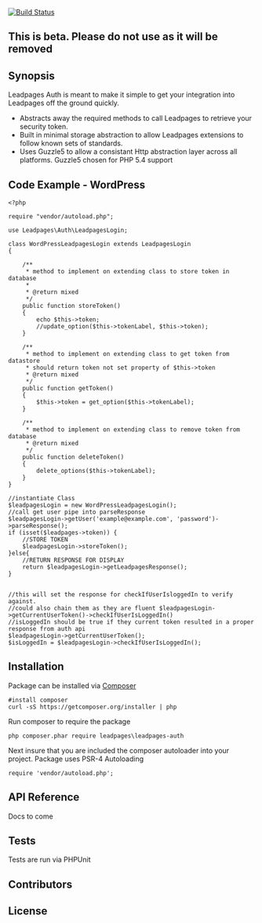 [![Build Status](https://travis-ci.org/blbraner1234/lpauth.svg?branch=master)](https://travis-ci.org/blbraner1234/lpauth)
## This is beta. Please do not use as it will be removed

## Synopsis

Leadpages Auth is meant to make it simple to get your integration into Leadpages off the ground quickly.
* Abstracts away the required methods to call Leadpages to retrieve your security token.
* Built in minimal storage abstraction to allow Leadpages extensions to follow known sets of standards.
* Uses Guzzle5 to allow a consistant Http abstraction layer across all platforms. Guzzle5 chosen for PHP 5.4 support

## Code Example - WordPress

```
<?php

require "vendor/autoload.php";

use Leadpages\Auth\LeadpagesLogin;

class WordPressLeadpagesLogin extends LeadpagesLogin
{

    /**
     * method to implement on extending class to store token in database
     *
     * @return mixed
     */
    public function storeToken()
    {
        echo $this->token;
        //update_option($this->tokenLabel, $this->token);
    }

    /**
     * method to implement on extending class to get token from datastore
     * should return token not set property of $this->token
     * @return mixed
     */
    public function getToken()
    {
        $this->token = get_option($this->tokenLabel);
    }

    /**
     * method to implement on extending class to remove token from database
     * @return mixed
     */
    public function deleteToken()
    {
        delete_options($this->tokenLabel);
    }
}

//instantiate Class
$leadpagesLogin = new WordPressLeadpagesLogin();
//call get user pipe into parseResponse
$leadpagesLogin->getUser('example@example.com', 'password')->parseResponse();
if (isset($leadpages->token)) {
    //STORE TOKEN
    $leadpagesLogin->storeToken();
}else{
    //RETURN RESPONSE FOR DISPLAY
    return $leadpagesLogin->getLeadpagesResponse();
}


//this will set the response for checkIfUserIsloggedIn to verify against.
//could also chain them as they are fluent $leadpagesLogin->getCurrentUserToken()->checkIfUserIsLoggedIn()
//isLoggedIn should be true if they current token resulted in a proper response from auth api
$leadpagesLogin->getCurrentUserToken();
$isLoggedIn = $leadpagesLogin->checkIfUserIsLoggedIn();
```


## Installation

Package can be installed via [Composer](https://getcomposer.org/)

```
#install composer
curl -sS https://getcomposer.org/installer | php
```

Run composer to require the package

```
php composer.phar require leadpages\leadpages-auth
```

Next insure that you are included the composer autoloader into your project. Package uses PSR-4 Autoloading
```
require 'vendor/autoload.php';
```

## API Reference

Docs to come

## Tests

Tests are run via PHPUnit

## Contributors

## License

